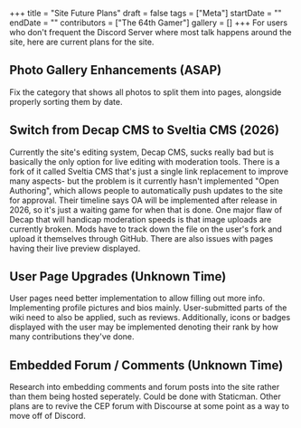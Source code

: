 +++
title = "Site Future Plans"
draft = false
tags = ["Meta"]
startDate = ""
endDate = ""
contributors = ["The 64th Gamer"]
gallery = []
+++
For users who don't frequent the Discord Server where most talk happens around the site, here are current plans for the site.

## Photo Gallery Enhancements (ASAP)

Fix the category that shows all photos to split them into pages, alongside properly sorting them by date.

## Switch from Decap CMS to Sveltia CMS (2026)

Currently the site's editing system, Decap CMS, sucks really bad but is basically the only option for live editing with moderation tools. There is a fork of it called Sveltia CMS that's just a single link replacement to improve many aspects- but the problem is it currently hasn't implemented "Open Authoring", which allows people to automatically push updates to the site for approval. Their timeline says OA will be implemented after release in 2026, so it's just a waiting game for when that is done.
One major flaw of Decap that will handicap moderation speeds is that image uploads are currently broken. Mods have to track down the file on the user's fork and upload it themselves through GitHub. There are also issues with pages having their live preview displayed.

## User Page Upgrades (Unknown Time)

User pages need better implementation to allow filling out more info. Implementing profile pictures and bios mainly. User-submitted parts of the wiki need to also be applied, such as reviews. Additionally, icons or badges displayed with the user may be implemented denoting their rank by how many contributions they've done.

## Embedded Forum / Comments (Unknown Time)

Research into embedding comments and forum posts into the site rather than them being hosted seperately. Could be done with Staticman. Other plans are to revive the CEP forum with Discourse at some point as a way to move off of Discord.
